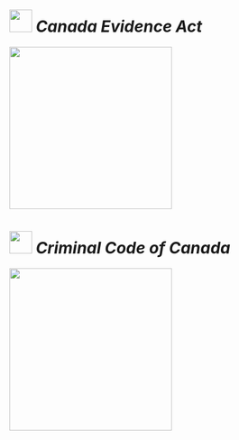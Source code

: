# <img src="https://github.com/simplegr33n/pocketlaw-production/blob/master/canada-evidence-act/screenshots/logos/logo.png" width="40"> <i>Canada Evidence Act</i>

[<img src="https://play.google.com/intl/en_us/badges/images/generic/en_badge_web_generic.png" width="288">](https://play.google.com/store/apps/details?id=org.pocketlaw.canada_evidence_act)

# <img src="https://github.com/simplegr33n/pocketlaw-production/blob/master/criminal-code-of-canada/screenshots/logos/logo2.png" width="40"> <i>Criminal Code of Canada</i>

[<img src="https://play.google.com/intl/en_us/badges/images/generic/en_badge_web_generic.png" width="288">](https://play.google.com/store/apps/details?id=ca.ggolda.reference_criminal_code)











